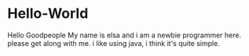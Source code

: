 # Hello-World
Hello Goodpeople
My name is elsa and i am a newbie programmer here. please get along with me.
i like using java, i think it's quite simple.
